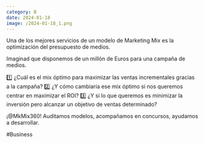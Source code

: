 ```yaml
--- 
category: B 
date: 2024-01-18 
image: /2024-01-18_1.png 
--- 
```


Una de los mejores servicios de un modelo de Marketing Mix es la optimización del presupuesto de medios. 

Imaginad que disponemos de un millón de Euros para una campaña de medios.

1️⃣ ¿Cuál es el mix óptimo para maximizar las ventas incrementales gracias a la campaña?
2️⃣ ¿Y cómo cambiaría ese mix óptimo si nos queremos centrar en maximizar el ROI?
3️⃣ ¿Y si lo que queremos es minimizar la inversión pero alcanzar un objetivo de ventas determinado?

¡@MkMix360! Auditamos modelos, acompañamos en concursos, ayudamos a desarrollar. 

#Business